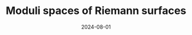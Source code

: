 ---
title: "Moduli spaces of Riemann surfaces"
description: "PhD mini-course held at the Les Houches school [Quantum Geometry](https://houches24.github.io)"
role: "PhD mini-course"
venue: "Les Houches"
semester: "Summer 2024"
resources:
  - label: "Lecture notes"
    url: "https://arxiv.org/abs/2410.13273"
  - label: "Exercises"
    url: "http://agiacche.github.io/files/notes/ModuliExercises.pdf"
date: 2024-08-01
---